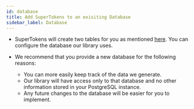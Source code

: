 ```yaml
---
id: database
title: Add SuperTokens to an exisiting Database
sidebar_label: Database
---
```


- SuperTokens will create two tables for you as mentioned [here](../backend/installation#3-optionally-create-tables-in-the-postgres-database). You can configure the database our library uses.  

- We recommend that you provide a new database for the following reasons:
  - You can more easily keep track of the data we generate.
  - Our library will have access only to that database and no other information stored in your PostgreSQL instance.
  - Any future changes to the database will be easier for you to implement.